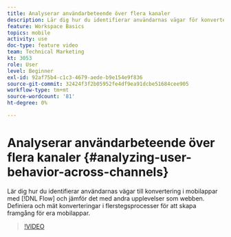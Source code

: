 ```yaml
---
title: Analyserar användarbeteende över flera kanaler
description: Lär dig hur du identifierar användarnas vägar för konvertering i mobilappar med Flow och jämför det med andra upplevelser som webben. Definiera och mät konverteringar i flerstegsprocesser för att skapa framgång för era mobilappar.
feature: Workspace Basics
topics: mobile
activity: use
doc-type: feature video
team: Technical Marketing
kt: 3053
role: User
level: Beginner
exl-id: 92af75b4-c1c3-4679-aede-b9e154e9f836
source-git-commit: 32424f3f2b05952fe4df9ea91dcbe51684cee905
workflow-type: tm+mt
source-wordcount: '81'
ht-degree: 0%

---
```


# Analyserar användarbeteende över flera kanaler {#analyzing-user-behavior-across-channels}

Lär dig hur du identifierar användarnas vägar till konvertering i mobilappar med [!DNL Flow] och jämför det med andra upplevelser som webben. Definiera och mät konverteringar i flerstegsprocesser för att skapa framgång för era mobilappar.

>[!VIDEO](https://video.tv.adobe.com/v/27824/?quality=12)
